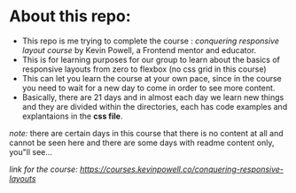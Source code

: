 # About this repo:  
 - This repo is me trying to complete the course : *conquering responsive layout course* by Kevin Powell, a Frontend mentor and educator.
 - This is for learning purposes for our group to learn about the basics of responsive layouts from zero to flexbox (no css grid in this course) 
 - This can let you learn the course at your own pace, since in the course you need to wait for a new day to come in order to see more content.  
- Basically, there are 21 days and in almost each day we learn new things and they are divided within the directories, each has code examples and explantaions in the **css file**.  

*note:* there are certain days in this course that there is no content at all and cannot be seen here and there are some days with readme content only, you"ll see... 

*link for the course: https://courses.kevinpowell.co/conquering-responsive-layouts*
